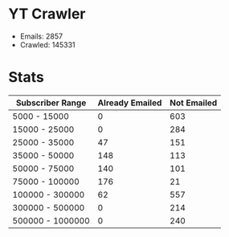 # YT Crawler
- Emails: 2857
- Crawled: 145331

# Stats
| Subscriber Range  | Already Emailed | Not Emailed |
|-------|-------|-------|
| 5000 - 15000 | 0 | 603 |
| 15000 - 25000 | 0 | 284 |
| 25000 - 35000 | 47 | 151 |
| 35000 - 50000 | 148 | 113 |
| 50000 - 75000 | 140 | 101 |
| 75000 - 100000 | 176 | 21 |
| 100000 - 300000 | 62 | 557 |
| 300000 - 500000 | 0 | 214 |
| 500000 - 1000000 | 0 | 240 |
